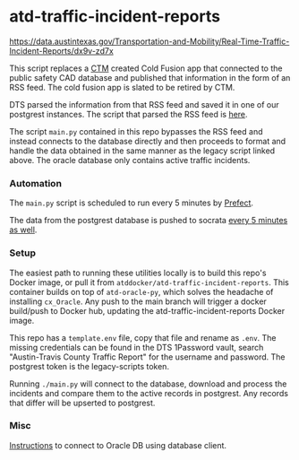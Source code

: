 # atd-traffic-incident-reports

https://data.austintexas.gov/Transportation-and-Mobility/Real-Time-Traffic-Incident-Reports/dx9v-zd7x

This script replaces a [CTM](https://www.austintexas.gov/department/information-technology) created Cold Fusion app that connected to the public safety CAD database and published that information in the form of an RSS feed. The cold fusion app is slated to be retired by CTM.

DTS parsed the information from that RSS feed and saved it in one of our postgrest instances. The script that parsed the RSS feed is [here](https://github.com/cityofaustin/atd-data-publishing/blob/master/transportation-data-publishing/data_tracker/traffic_reports.py).

The script `main.py` contained in this repo bypasses the RSS feed and instead connects to the database directly and then proceeds to format and handle the data obtained in the same manner as the legacy script linked above. The oracle database only contains active traffic incidents.

### Automation

The `main.py` script is scheduled to run every 5 minutes by [Prefect](https://github.com/cityofaustin/atd-prefect/tree/main/flows/atd-traffic-incident-reports).

The data from the postgrest database is pushed to socrata [every 5 minutes as well](https://github.com/cityofaustin/atd-data-deploy/blob/production/config/scripts.yml#L279).

### Setup

The easiest path to running these utilities locally is to build this repo's Docker image, or pull it from `atddocker/atd-traffic-incident-reports`. This container builds on top of `atd-oracle-py`, which solves the headache of installing `cx_Oracle`. Any push to the main branch will trigger a docker build/push to Docker hub, updating the atd-traffic-incident-reports Docker image.

This repo has a `template.env` file, copy that file and rename as `.env`. The missing credentials can be found in the DTS 1Password vault, search "Austin-Travis County Traffic Report" for the username and password. The postgrest token is the legacy-scripts token.

Running `./main.py` will connect to the database, download and process the incidents and compare them to the active records in postgrest. Any records that differ will be upserted to postgrest.

### Misc

[Instructions](https://github.com/cityofaustin/atd-data-tech/issues/10688#issuecomment-1472856559) to connect to Oracle DB using database client.
